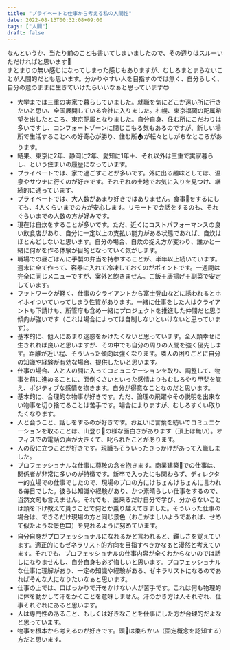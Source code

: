 ```yaml
---
title: "プライベートと仕事から考える私の人間性"
date: 2022-08-13T00:32:08+09:00
tags: ["人間"]
draft: false
---
```

なんというか、当たり前のことも書いてしまいましたので、その辺りはスルーいただければと思います🎈  
まとまりの無い感じになってしまった感じもありますが、むしろまとまらないことが人間的だとも思います。分かりやすい人を目指すのでは無く、自分らしく、自分の意のままに生きていけたらいいなぁと思っています😎  
- 大学までは三重の実家で暮らしていました。就職を気にどこか遠い所に行きたいと思い、全国展開している会社に入りました。札幌、東京福岡の配属希望を出したところ、東京配属となりました。自分自身、住む所にこだわりは多いですし、コンフォートゾーンに閉じこもる気もあるのですが、新しい場所で生活することへの好奇心が勝り、住む所🏠が転々としがちなところがあります。  
- 結果、東京に2年、静岡に2年、愛知に1年＋、それ以外は三重で実家暮らし、という住まいの履歴になっています。
- プライベートでは、家で過ごすことが多いです。外に出る趣味としては、温泉やサウナに行くのが好きです。それぞれの土地でお気に入りを見つけ、継続的に通っています。
- プライベートでは、大人数があまり好きではありません。食事🥪をするにしても、4人くらいまでの方が安心します。リモートで会話をするのも、それぐらいまでの人数の方が好みです。
- 現在は自炊をすることが多いです。ただ、近くにコストパフォーマンスの良い飲食店があり、自分に一定以上の支払い能力がある状態であれば、自炊はほとんどしないと思います。自分の場合、自炊の捉え方が変わり、誰かと一緒に何かを作る体験が目的となっていく気がします。
- 職場での昼ごはんに手製の弁当を持参することが、半年以上続いています。週末に全て作って、容器に入れて冷凍しておくのがポイントです。一週間は完全に同じメニューですが、案外と飽きません。ご飯＋唐揚げ＋副菜で安定しています。
- フットワークが軽く、仕事のクライアントから富士登山などに誘われるとホイホイついていってしまう性質があります。一緒に仕事をした人はクライアントも下請けも、所管庁も含め一緒にプロジェクトを推進した仲間だと思う傾向が強いです（これは場合によっては自制しないといけないと思っています）。
- 基本的に、他人にあまり迷惑をかけたくないと思っています。全人類幸せに生きれれば良いと思いますが、その中でも自分の周りの人間を強く優先します。距離が近い程、そういった傾向は強くなります。隣人の困りごとに自分の知識や経験が有効な場合、提供したいと思います。
- 仕事の場合、人と人の間に入ってコミュニケーションを取り、調整して、物事を前に進めることに、面倒くさいといった感情よりもむしろやり甲斐を覚え、ポジティブな感情を抱きます。自分が得意なことなのだと思います。
- 基本的に、合理的な物事が好きです。ただ、論理の飛躍やその説明を出来ない物事を切り捨てることは苦手です。場合によりますが、むしろすくい取りたくなります。
- 人と会うこと、話しをするのが好きです。お互いに言葉を紡いでコミュニケーションを取ることは、山登り🗻の様な面白さがあります（頂上は無い）。オフィスでの電話の声が大きくて、叱られたことがあります。
- 人の役に立つことが好きです。現職もそういったきっかけがあって入職しました。
- プロフェッショナルな仕事に尊敬の念を抱きます。商業建築🏬での仕事は、関係者が非常に多いのが特徴です。新卒で入ったにも関わらず、ディレクター的立場での仕事でしたので、現場のプロの方にけちょんけちょんに言われる毎日でした。彼らは知識や経験があり、かつ素晴らしい仕事をするので、当然文句も言えません。それでも、出来るだけ自分で学び、分からないことは頭を下げ教えて貰うことで何とか乗り越えてきました。そういった仕事の場合は、できるだけ現場の方と同じ景色（おこがましいようであれば、せめて似たような景色🎞）を見れるように努めています。<!-- 彼らは彼らなりのロジックを持っているので、こちらのロジックを強制するようなことは出来ません。でも、すり合わせて互いの理解を深めることは出来ます。その積み重ねで、物事を前に進めてきました。 -->
- 自分自身がプロフェッショナルになれるかと言われると、難しさを覚えています。適正的にもゼネラリスト的方向を目指すべきかなぁと漫然と考えています。それでも、プロフェッショナルの仕事内容が全くわからないのでは話しになりませんし、自分自身も必ず悔しいと思います。プロフェッショナルな仕事に理解があり、一定の知識や経験がある、ゼネラリストになるのであればそんな人になりたいなぁと思います。
- 仕事の上では、口ばっかりで汗をかけない人が苦手です。これは何も物理的に体を動かして汗をかくことを意味しません。汗のかき方は人それぞれ、仕事それぞれにあると思います。
- 人は専門性のあること、もしくは好きなことを仕事にした方が合理的だよなと思っています。
- 物事を根本から考えるのが好きです。頭🧠は柔らかい（固定概念を認知する）方だと思います。